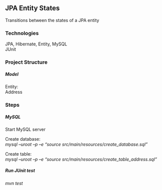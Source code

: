 ## JPA Entity States
Transitions between the states of a JPA entity  <br />



### Technologies
JPA, Hibernate, Entity, MySQL <br />
JUnit <br /> 


### Project Structure
##### Model
Entity: <br />
Address <br />




### Steps
##### MySQL
Start MySQL server  <br />

Create database: <br />
*mysql –uroot –p –e “source src/main/resources/create_database.sql”*  <br />

Create table:  <br />
*mysql –uroot –p –e “source src/main/resources/create_table_address.sql”*  <br />


##### Run JUnit test
*mvn test*  <br />





